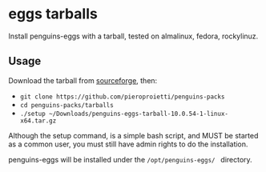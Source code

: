 # eggs tarballs

Install penguins-eggs with a tarball, tested on almalinux, fedora, rockylinuz.


## Usage

Download the tarball from [sourceforge](https://sourceforge.net/projects/penguins-eggs/files/Packages/TARBALLS/), then:

* `git clone https://github.com/pieroproietti/penguins-packs`
* `cd penguins-packs/tarballs`
* `./setup ~/Downloads/penguins-eggs-tarball-10.0.54-1-linux-x64.tar.gz`

Although the setup command, is a simple bash script, and MUST be started as a common user, you must still have admin rights to do the installation.

penguins-eggs will be installed under the `/opt/penguins-eggs/ ` directory.


